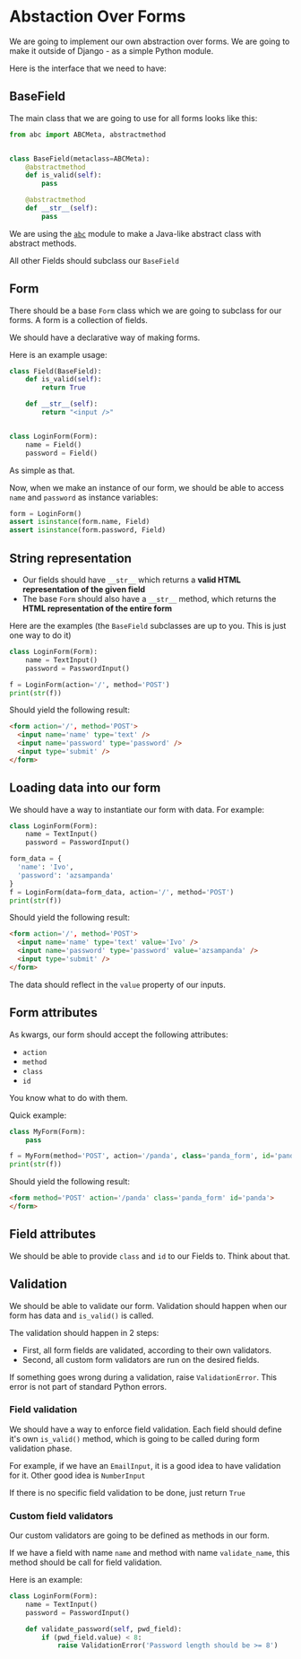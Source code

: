 # Abstaction Over Forms

We are going to implement our own abstraction over forms. We are going to make it outside of Django - as a simple Python module.

Here is the interface that we need to have:

## BaseField

The main class that we are going to use for all forms looks like this:

```python
from abc import ABCMeta, abstractmethod


class BaseField(metaclass=ABCMeta):
    @abstractmethod
    def is_valid(self):
        pass

    @abstractmethod
    def __str__(self):
        pass

```

We are using the [`abc`](https://docs.python.org/3.4/library/abc.html) module to make a Java-like abstract class with abstract methods.

All other Fields should subclass our `BaseField`

## Form

There should be a base `Form` class which we are going to subclass for our forms. A form is a collection of fields.

We should have a declarative way of making forms.

Here is an example usage:

```python
class Field(BaseField):
    def is_valid(self):
        return True

    def __str__(self):
        return "<input />"


class LoginForm(Form):
    name = Field()
    password = Field()
```

As simple as that.

Now, when we make an instance of our form, we should be able to access `name` and `password` as instance variables:

```python
form = LoginForm()
assert isinstance(form.name, Field)
assert isinstance(form.password, Field)
```

## String representation

* Our fields should have `__str__` which returns a **valid HTML representation of the given field**
* The base `Form` should also have a `__str__` method, which returns the **HTML representation of the entire form**

Here are the examples (the `BaseField` subclasses are up to you. This is just one way to do it)

```python
class LoginForm(Form):
    name = TextInput()
    password = PasswordInput()

f = LoginForm(action='/', method='POST')
print(str(f))
```

Should yield the following result:

```html
<form action='/', method='POST'>
  <input name='name' type='text' />
  <input name='password' type='password' />
  <input type='submit' />
</form>
```

## Loading data into our form

We should have a way to instantiate our form with data. For example:

```python
class LoginForm(Form):
    name = TextInput()
    password = PasswordInput()

form_data = {
  'name': 'Ivo',
  'password': 'azsampanda'
}
f = LoginForm(data=form_data, action='/', method='POST')
print(str(f))
```

Should yield the following result:

```html
<form action='/', method='POST'>
  <input name='name' type='text' value='Ivo' />
  <input name='password' type='password' value='azsampanda' />
  <input type='submit' />
</form>
```

The data should reflect in the `value` property of our inputs.

## Form attributes

As kwargs, our form should accept the following attributes:

* `action`
* `method`
* `class`
* `id`

You know what to do with them.

Quick example:

```python
class MyForm(Form):
    pass

f = MyForm(method='POST', action='/panda', class='panda_form', id='panda')
print(str(f))
```

Should yield the following result:

```html
<form method='POST' action='/panda' class='panda_form' id='panda'>
</form>
```

## Field attributes

We should be able to provide  `class` and `id` to our Fields to. Think about that.

## Validation

We should be able to validate our form. Validation should happen when our form has data and `is_valid()` is called.

The validation should happen in 2 steps:

* First, all form fields are validated, according to their own validators.
* Second, all custom form validators are run on the desired fields.

If something goes wrong during a validation, raise `ValidationError`. This error is not part of standard Python errors.

### Field validation

We should have a way to enforce field validation. Each field should define it's own `is_valid()` method, which is going to be called during form validation phase.

For example, if we have an `EmailInput`, it is a good idea to have validation for it. Other good idea is `NumberInput`

If there is no specific field validation to be done, just return `True`

### Custom field validators

Our custom validators are going to be defined as methods in our form.

If we have a field with name `name` and method with name `validate_name`, this method should be call for field validation.

Here is an example:

```python
class LoginForm(Form):
    name = TextInput()
    password = PasswordInput()

    def validate_password(self, pwd_field):
        if (pwd_field.value) < 8:
            raise ValidationError('Password length should be >= 8')
```
